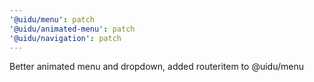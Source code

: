 ```yaml
---
'@uidu/menu': patch
'@uidu/animated-menu': patch
'@uidu/navigation': patch
---
```


Better animated menu and dropdown, added routeritem to @uidu/menu
